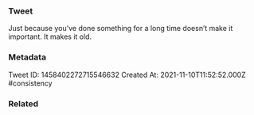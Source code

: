 ### Tweet
Just because you’ve done something for a long time doesn’t make it important. It makes it old.

### Metadata
Tweet ID: 1458402272715546632
Created At: 2021-11-10T11:52:52.000Z
#consistency 

### Related


